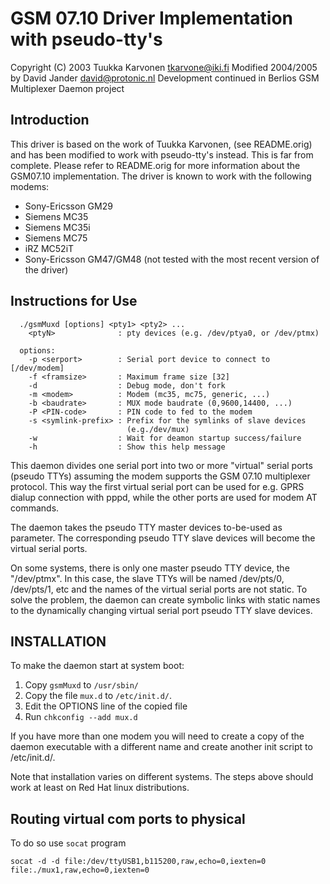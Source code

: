 # GSM 07.10 Driver Implementation with pseudo-tty's

Copyright (C) 2003 Tuukka Karvonen <tkarvone@iki.fi>
Modified 2004/2005 by David Jander <david@protonic.nl>
Development continued in Berlios GSM Multiplexer Daemon project

## Introduction

  This driver is based on the work of Tuukka Karvonen, (see
  README.orig) and has been modified to work with pseudo-tty's
  instead. This is far from complete. Please refer to README.orig for 
  more information about the GSM07.10 implementation. The driver is
  known to work with the following modems:

* Sony-Ericsson GM29 
* Siemens MC35
* Siemens MC35i
* Siemens MC75
* iRZ MC52iT
* Sony-Ericsson GM47/GM48 (not tested with the most recent version of 
                             the driver)

## Instructions for Use

```
  ./gsmMuxd [options] <pty1> <pty2> ...
    <ptyN>              : pty devices (e.g. /dev/ptya0, or /dev/ptmx)

  options:
    -p <serport>        : Serial port device to connect to [/dev/modem]
    -f <framsize>       : Maximum frame size [32]
    -d                  : Debug mode, don't fork
    -m <modem>          : Modem (mc35, mc75, generic, ...)
    -b <baudrate>       : MUX mode baudrate (0,9600,14400, ...)
    -P <PIN-code>       : PIN code to fed to the modem
    -s <symlink-prefix> : Prefix for the symlinks of slave devices 
                          (e.g./dev/mux)
    -w                  : Wait for deamon startup success/failure
    -h                  : Show this help message
```

  This daemon divides one serial port into two or more "virtual" serial
  ports (pseudo TTYs) assuming the modem supports the GSM 07.10
  multiplexer protocol. This way the first virtual serial port can be
  used for e.g. GPRS dialup connection with pppd, while the other ports
  are used for modem AT commands.

  The daemon takes the pseudo TTY master devices to-be-used as
  parameter. The corresponding pseudo TTY slave devices will become the
  virtual serial ports.

  On some systems, there is only one master pseudo TTY device, the
  "/dev/ptmx". In this case, the slave TTYs will be named /dev/pts/0,
  /dev/pts/1, etc and the names of the virtual serial ports are not
  static. To solve the problem, the daemon can create symbolic links
  with static names to the dynamically changing virtual serial port
  pseudo TTY slave devices.

## INSTALLATION

  To make the daemon start at system boot:
  
1. Copy `gsmMuxd` to `/usr/sbin/`
2. Copy the file `mux.d` to `/etc/init.d/`. 
3. Edit the OPTIONS line of the copied file
3. Run `chkconfig --add mux.d`

  If you have more than one modem you will need to 
  create a copy of the daemon executable with a different 
  name and create another init script to /etc/init.d/.

  Note that installation varies on different systems. The steps above
  should work at least on Red Hat linux distributions.
  
## Routing virtual com ports to physical

To do so use `socat` program

```
socat -d -d file:/dev/ttyUSB1,b115200,raw,echo=0,iexten=0 file:./mux1,raw,echo=0,iexten=0
```